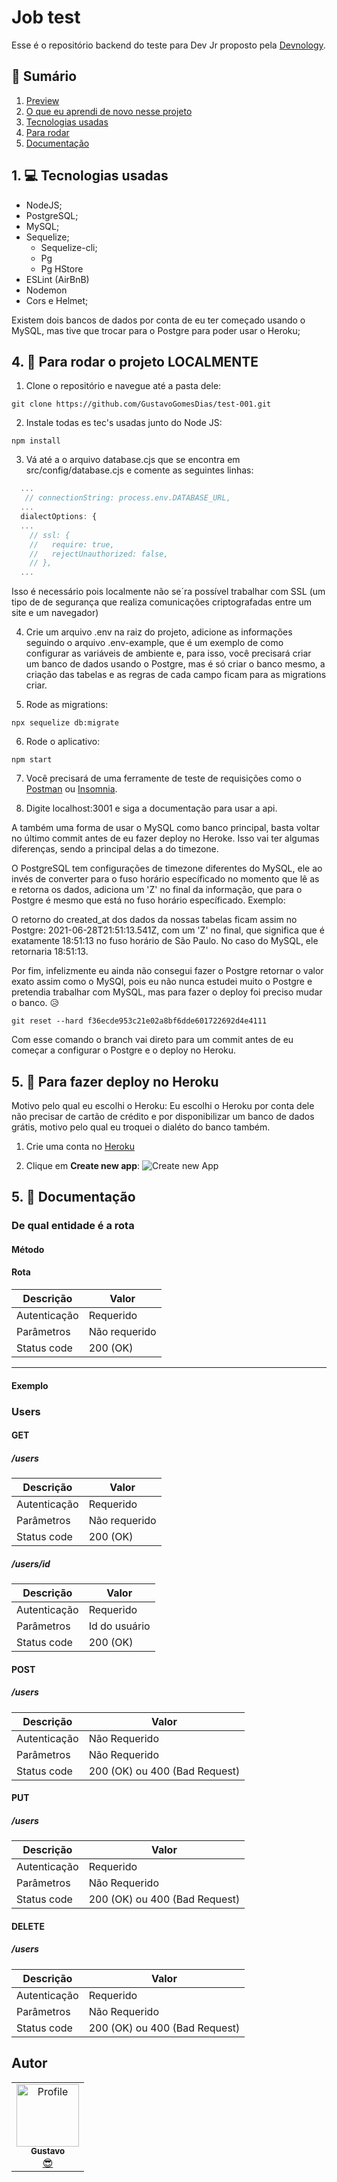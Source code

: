 # Job test

Esse é o repositório backend do teste para Dev Jr proposto pela [Devnology](https://devnology.com.br/).

## 📕 Sumário
1. [Preview](https://github.com/GustavoGomesDias/<nome_repo>t#1--preview)
2. [O que eu aprendi de novo nesse projeto](https://github.com/GustavoGomesDias/<nome_repo>#2--o-que-eu-aprendi-de-novo-nesse-projeto)
3. [Tecnologias usadas](https://github.com/GustavoGomesDias/<nome_repo>#3--tecnologias-usadas)
4. [Para rodar](https://github.com/GustavoGomesDias/<nome_repo>#4--para-rodar-o-projeto)
5. [Documentação](https://github.com/GustavoGomesDias/<nome_repo>#4--documenta%C3%A7%C3%A3o)

## 1. 💻 Tecnologias usadas
* NodeJS;
* PostgreSQL;
* MySQL;
* Sequelize;
  * Sequelize-cli;
  * Pg
  * Pg HStore
* ESLint (AirBnB)
* Nodemon
* Cors e Helmet;

Existem dois bancos de dados por conta de eu ter começado usando o MySQL, mas tive que trocar para o Postgre para poder usar o Heroku;

## 4. 🎉 Para rodar o projeto LOCALMENTE
1. Clone o repositório e navegue até a pasta dele:

```
git clone https://github.com/GustavoGomesDias/test-001.git 
```

2. Instale todas es tec's usadas junto do Node JS:

```
npm install
```

3. Vá até a o arquivo database.cjs que se encontra em src/config/database.cjs e comente as seguintes linhas:

```js
  ...
   // connectionString: process.env.DATABASE_URL,
  ...
  dialectOptions: {
  ...
    // ssl: {
    //   require: true,
    //   rejectUnauthorized: false,
    // },
  ...
```
Isso é necessário pois localmente não se´ra possível trabalhar com SSL (um tipo de de segurança que realiza comunicações criptografadas entre um site e um navegador)

4. Crie um arquivo .env na raiz do projeto, adicione as informações seguindo o arquivo .env-example, que é um exemplo de como configurar as variáveis de ambiente e, para isso, você precisará criar um banco de dados usando o Postgre, mas é só criar o banco mesmo, a criação das tabelas e as regras de cada campo ficam para as migrations criar.

5. Rode as migrations:

```
npx sequelize db:migrate
```

6. Rode o aplicativo:

```
npm start
```
7. Você precisará de uma ferramente de teste de requisições como o [Postman](https://www.postman.com/) ou [Insomnia](https://insomnia.rest/).

8. Digite localhost:3001 e siga a documentação para usar a api.

A também uma forma de usar o MySQL como banco principal, basta voltar no último commit antes de eu fazer deploy no Heroke. Isso vai ter algumas diferenças, sendo a principal delas a do timezone.

O PostgreSQL tem configurações de timezone diferentes do MySQL, ele ao invés de converter para o fuso horário específicado no momento que lê as e retorna os dados, adiciona um 'Z' no final da informação, que para o Postgre é mesmo que está no fuso horário específicado. Exemplo:

O retorno do created_at dos dados da nossas tabelas ficam assim no Postgre: 2021-06-28T21:51:13.541Z, com um 'Z' no final, que significa que é exatamente 18:51:13 no fuso horário de São Paulo. No caso do MySQL, ele retornaria 18:51:13.

Por fim, infelizmente eu ainda não consegui fazer o Postgre retornar o valor exato assim como o MySQl, pois eu não nunca estudei muito o Postgre e pretendia trabalhar com MySQL, mas para fazer o deploy foi preciso mudar o banco. 😥

```
git reset --hard f36ecde953c21e02a8bf6dde601722692d4e4111
```
Com esse comando o branch vai direto para um commit antes de eu começar a configurar o Postgre e o deploy no Heroku.

## 5. 🚀 Para fazer deploy no Heroku
Motivo pelo qual eu escolhi o Heroku: Eu escolhi o Heroku por conta dele não precisar de cartão de crédito e por disponibilizar um banco de dados grátis, motivo pelo qual eu troquei o dialéto do banco também.

1. Crie uma conta no [Heroku](https://signup.heroku.com/)

2. Clique em **Create new app**:
![Create new App](https://drive.google.com/uc?export=view&id=1w3QrV2FKa-k-6dMr-aOZ7q1nw3j_lZqn/view?usp=sharing)

## 5. 📖 Documentação
### De qual entidade é a rota
#### Método
#### Rota
Descrição   | Valor
--------- | ------
Autenticação | Requerido
Parâmetros | Não requerido
Status code | 200 (OK)

---
#### Exemplo

### Users
#### GET
##### /users
Descrição   | Valor
--------- | ------
Autenticação | Requerido
Parâmetros | Não requerido
Status code | 200 (OK)

##### /users/id
Descrição   | Valor
--------- | ------
Autenticação | Requerido
Parâmetros | Id do usuário
Status code | 200 (OK)

#### POST
##### /users
Descrição   | Valor
--------- | ------
Autenticação | Não Requerido
Parâmetros | Não Requerido
Status code | 200 (OK) ou 400 (Bad Request)

#### PUT
##### /users
Descrição   | Valor
--------- | ------
Autenticação | Requerido
Parâmetros | Não Requerido
Status code | 200 (OK) ou 400 (Bad Request)

#### DELETE
##### /users
Descrição   | Valor
--------- | ------
Autenticação | Requerido
Parâmetros | Não Requerido
Status code | 200 (OK) ou 400 (Bad Request)


## Autor
<table>
  <tr>
    <td align="center"><a href="https://github.com/GustavoGomesDias"><img src="https://github.com/GustavoGomesDias.png" width="100px;" alt="Profile"/><br /><sub><b>Gustavo</b></sub></a><br /><a href="https://github.com/GustavoGomesDias" title="Code">😎</a></td>
  <tr>
</table>

